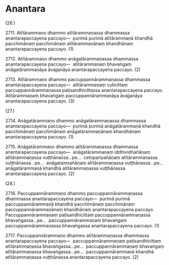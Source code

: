# Anantara

(26.)

2711\. Atītārammaṇo dhammo atītārammaṇassa dhammassa anantarapaccayena paccayo—  purimā purimā atītārammaṇā khandhā pacchimānaṃ pacchimānaṃ atītārammaṇānaṃ khandhānaṃ anantarapaccayena paccayo. (1)

2712\. Atītārammaṇo dhammo anāgatārammaṇassa dhammassa anantarapaccayena paccayo—  atītārammaṇaṃ bhavaṅgaṃ anāgatārammaṇāya āvajjanāya anantarapaccayena paccayo. (2)

2713\. Atītārammaṇo dhammo paccuppannārammaṇassa dhammassa anantarapaccayena paccayo—  atītārammaṇaṃ cuticittaṃ paccuppannārammaṇassa paṭisandhicittassa anantarapaccayena paccayo. Atītārammaṇaṃ bhavaṅgaṃ paccuppannārammaṇāya āvajjanāya anantarapaccayena paccayo. (3)

(27.)

2714\. Anāgatārammaṇo dhammo anāgatārammaṇassa dhammassa anantarapaccayena paccayo—  purimā purimā anāgatārammaṇā khandhā pacchimānaṃ pacchimānaṃ anāgatārammaṇānaṃ khandhānaṃ anantarapaccayena paccayo. (1)

2715\. Anāgatārammaṇo dhammo atītārammaṇassa dhammassa anantarapaccayena paccayo—  anāgatārammaṇaṃ iddhividhañāṇaṃ atītārammaṇassa vuṭṭhānassa…pe…  cetopariyañāṇaṃ atītārammaṇassa vuṭṭhānassa…pe…  anāgataṃsañāṇaṃ atītārammaṇassa vuṭṭhānassa…pe…  anāgatārammaṇā khandhā atītārammaṇassa vuṭṭhānassa anantarapaccayena paccayo. (2)

(28.)

2716\. Paccuppannārammaṇo dhammo paccuppannārammaṇassa dhammassa anantarapaccayena paccayo—  purimā purimā paccuppannārammaṇā khandhā pacchimānaṃ pacchimānaṃ paccuppannārammaṇānaṃ khandhānaṃ anantarapaccayena paccayo. Paccuppannārammaṇaṃ paṭisandhicittaṃ paccuppannārammaṇassa bhavaṅgassa…pe…  paccuppannārammaṇaṃ bhavaṅgaṃ paccuppannārammaṇassa bhavaṅgassa anantarapaccayena paccayo. (1)

2717\. Paccuppannārammaṇo dhammo atītārammaṇassa dhammassa anantarapaccayena paccayo—  paccuppannārammaṇaṃ paṭisandhicittaṃ atītārammaṇassa bhavaṅgassa…pe…  paccuppannārammaṇaṃ bhavaṅgaṃ atītārammaṇassa bhavaṅgassa…pe…  paccuppannārammaṇā khandhā atītārammaṇassa vuṭṭhānassa anantarapaccayena paccayo. (2)
